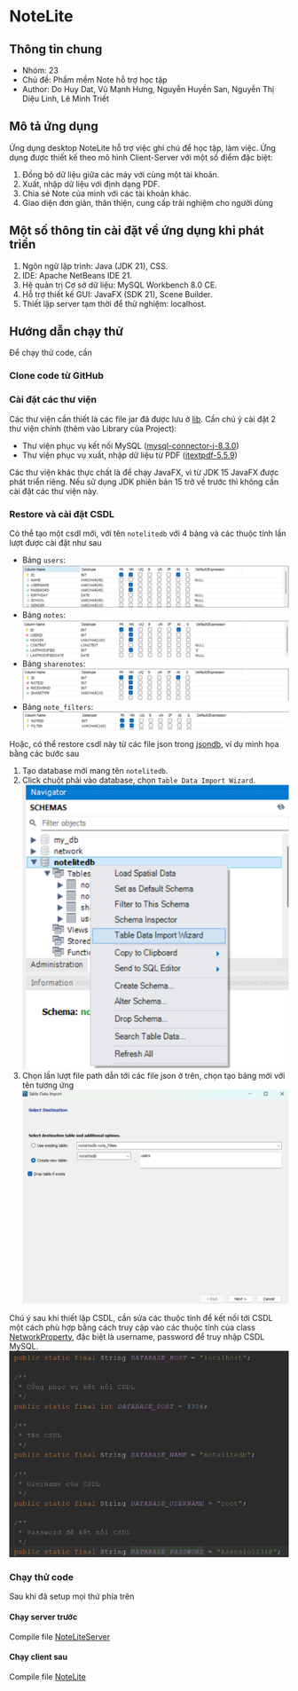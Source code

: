 # NoteLite 
## Thông tin chung
* Nhóm: 23
* Chủ đề: Phầm mềm Note hỗ trợ học tập
* Author: Do Huy Dat, Vũ Mạnh Hưng, Nguyễn Huyền San, Nguyễn Thị Diệu Linh, Lê Minh Triết
## Mô tả ứng dụng
Ứng dụng desktop NoteLite hỗ trợ việc ghi chú để học tập, làm việc.
Ứng dụng được thiết kế theo mô hình Client-Server với một số điểm đặc biệt:
1. Đồng bộ dữ liệu giữa các máy với cùng một tài khoản.
2. Xuất, nhập dữ liệu với định dạng PDF.
3. Chia sẻ Note của mình với các tài khoản khác.
4. Giao diện đơn giản, thân thiện, cung cấp trải nghiệm cho người dùng
## Một số thông tin cài đặt về ứng dụng khi phát triển
1. Ngôn ngữ lập trình: Java (JDK 21), CSS.
2. IDE: Apache NetBeans IDE 21.
3. Hệ quản trị Cơ sở dữ liệu: MySQL Workbench 8.0 CE.
4. Hỗ trợ thiết kế GUI: JavaFX (SDK 21), Scene Builder.
5. Thiết lập server tạm thời để thử nghiệm: localhost.
## Hướng dẫn chạy thử
Để chạy thử code, cần
### Clone code từ GitHub
### Cài đặt các thư viện
Các thư viện cần thiết là các file jar đã được lưu ở [lib](lib/). 
Cần chú ý cài đặt 2 thư viện chính (thêm vào Library của Project):

* Thư viện phục vụ kết nối MySQL ([mysql-connector-j-8.3.0](lib/mysql-connector-j-8.3.0.jar))
* Thư viện phục vụ xuất, nhập dữ liệu từ PDF ([itextpdf-5.5.9](lib/itextpdf-5.5.9.jar))

Các thư viện khác thực chất là để chạy JavaFX, vì từ JDK 15 JavaFX được phát triển riêng. Nếu sử dụng JDK phiên bản 15 trở về trước thì không cần cài đặt các thư viện này.
### Restore và cài đặt CSDL
Có thể tạo một csdl mới, với tên `notelitedb` với 4 bảng và các thuộc tính lần lượt được cài đặt như sau

* Bảng `users`: 
![users](jsondb/users_presentation.png)
* Bảng `notes`: 
![notes](jsondb/notes_presentation.png)
* Bảng `sharenotes`:
![sharenotes](jsondb/sharenotes_presentation.png)
* Bảng `note_filters`:
![note_filters](jsondb/note_filters_presentation.png)

Hoặc, có thể restore csdl này từ các file json trong [jsondb](jsondb/), ví dụ minh họa bằng các bước sau

1. Tạo database mới mang tên `notelitedb`.
2. Click chuột phải vào database, chọn `Table Data Import Wizard`.
![example](jsondb/example.png)
3. Chọn lần lượt file path dẫn tới các file json ở trên, chọn tạo bảng mới với tên tương ứng
![example](jsondb/example2.png)

Chú ý sau khi thiết lập CSDL, cần sửa các thuộc tính để kết nối tới CSDL một cách phù hợp bằng cách truy cập vào các thuộc tính của class [NetworkProperty](src/com/notelitemodel/NetworkProperty.java), đặc biệt là username, password để truy nhập CSDL MySQL.
![connection](jsondb/property_connection.png)
### Chạy thử code
Sau khi đã setup mọi thứ phía trên
#### Chạy server trước 
Compile file [NoteLiteServer](src/com/noteliteserver/NoteLiteServer.java)
#### Chạy client sau
Compile file [NoteLite](src/com/noteliteclient/NoteLite.java)
